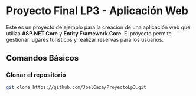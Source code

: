 # Proyecto Final LP3 - Aplicación Web

Este es un proyecto de ejemplo para la creación de una aplicación web que utiliza **ASP.NET Core** y **Entity Framework Core**. El proyecto permite gestionar lugares turísticos y realizar reservas para los usuarios.

## Comandos Básicos

### Clonar el repositorio

```bash
git clone https://github.com/JoelCaza/ProyectoLp3.git
